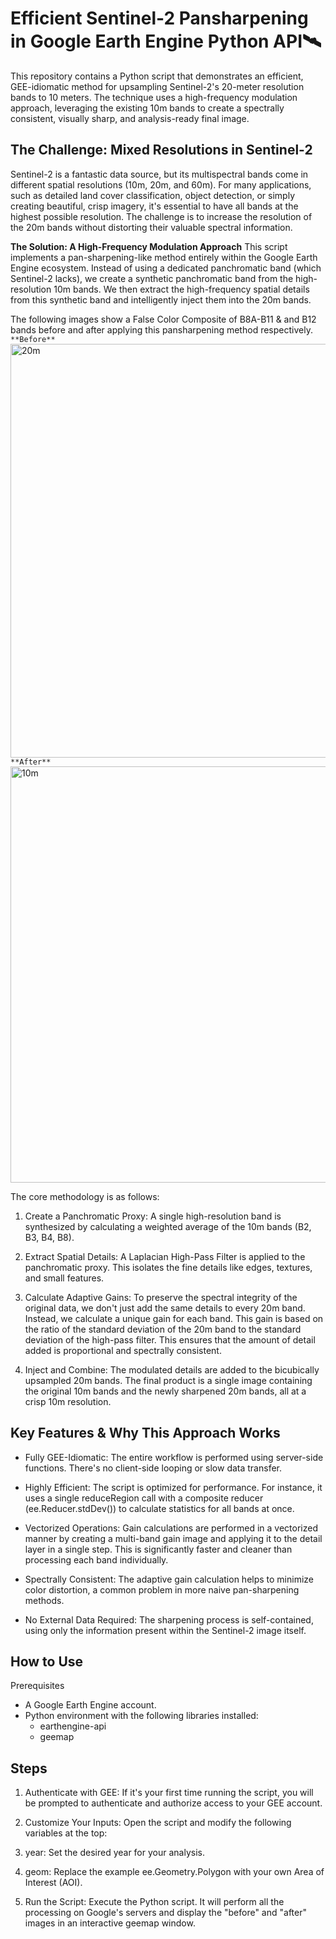 # Efficient Sentinel-2 Pansharpening in Google Earth Engine Python API🛰️
This repository contains a Python script that demonstrates an efficient, GEE-idiomatic method for upsampling Sentinel-2's 20-meter resolution bands to 10 meters. The technique uses a high-frequency modulation approach, leveraging the existing 10m bands to create a spectrally consistent, visually sharp, and analysis-ready final image.

## The Challenge: Mixed Resolutions in Sentinel-2
Sentinel-2 is a fantastic data source, but its multispectral bands come in different spatial resolutions (10m, 20m, and 60m). For many applications, such as detailed land cover classification, object detection, or simply creating beautiful, crisp imagery, it's essential to have all bands at the highest possible resolution. The challenge is to increase the resolution of the 20m bands without distorting their valuable spectral information.

**The Solution: A High-Frequency Modulation Approach**
This script implements a pan-sharpening-like method entirely within the Google Earth Engine ecosystem. Instead of using a dedicated panchromatic band (which Sentinel-2 lacks), we create a synthetic panchromatic band from the high-resolution 10m bands. We then extract the high-frequency spatial details from this synthetic band and intelligently inject them into the 20m bands.

The following images show a False Color Composite of B8A-B11 & and B12 bands before and after applying this pansharpening method respectively.
`**Before**`
<img width="1307" height="662" alt="20m" src="https://github.com/user-attachments/assets/7a58e59d-65b2-4941-93f7-12cd92bd11ac" />
`**After**`
<img width="1315" height="666" alt="10m" src="https://github.com/user-attachments/assets/dd5319cb-283b-412a-ab5f-e0cf8d882e98" />


The core methodology is as follows:

1. Create a Panchromatic Proxy: A single high-resolution band is synthesized by calculating a weighted average of the 10m bands (B2, B3, B4, B8).

2. Extract Spatial Details: A Laplacian High-Pass Filter is applied to the panchromatic proxy. This isolates the fine details like edges, textures, and small features.

3. Calculate Adaptive Gains: To preserve the spectral integrity of the original data, we don't just add the same details to every 20m band. Instead, we calculate a unique gain for each band. This gain is based on the ratio of the standard deviation of the 20m band to the standard deviation of the high-pass filter. This ensures that the amount of detail added is proportional and spectrally consistent.

4. Inject and Combine: The modulated details are added to the bicubically upsampled 20m bands. The final product is a single image containing the original 10m bands and the newly sharpened 20m bands, all at a crisp 10m resolution.

## Key Features & Why This Approach Works
- Fully GEE-Idiomatic: The entire workflow is performed using server-side functions. There's no client-side looping or slow data transfer.

- Highly Efficient: The script is optimized for performance. For instance, it uses a single reduceRegion call with a composite reducer (ee.Reducer.stdDev()) to calculate statistics for all bands at once.

- Vectorized Operations: Gain calculations are performed in a vectorized manner by creating a multi-band gain image and applying it to the detail layer in a single step. This is significantly faster and cleaner than processing each band individually.

- Spectrally Consistent: The adaptive gain calculation helps to minimize color distortion, a common problem in more naive pan-sharpening methods.

- No External Data Required: The sharpening process is self-contained, using only the information present within the Sentinel-2 image itself.

## How to Use
Prerequisites
* A Google Earth Engine account.
* Python environment with the following libraries installed:
  - earthengine-api
  - geemap

## Steps
1. Authenticate with GEE: If it's your first time running the script, you will be prompted to authenticate and authorize access to your GEE account.

2. Customize Your Inputs: Open the script and modify the following variables at the top:

3. year: Set the desired year for your analysis.

4. geom: Replace the example ee.Geometry.Polygon with your own Area of Interest (AOI).

5. Run the Script: Execute the Python script. It will perform all the processing on Google's servers and display the "before" and "after" images in an interactive geemap window.
